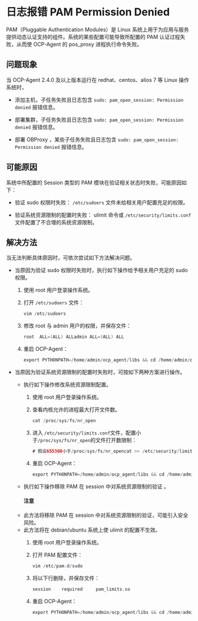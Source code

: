 日志报错 PAM Permission Denied 
===============================================

PAM（Pluggable Authentication Modules）是 Linux 系统上用于为应用与服务提供动态认证支持的组件。系统的某些配置可能导致所配置的 PAM 认证过程失败，从而使 OCP-Agent 的 pos_proxy 进程执行命令失败。

问题现象 
-------------------------

当 OCP-Agent 2.4.0 及以上版本运行在 redhat、centos、alios 7 等 Linux 操作系统时，

* 添加主机，子任务失败且日志包含 `sudo: pam_open_session: Permission denied` 报错信息。

  

* 部署集群，子任务失败且日志包含 `sudo: pam_open_session: Permission denied` 报错信息。

  

* 部署 OBProxy ，某些子任务失败且日志包含 `sudo: pam_open_session: Permission denied` 报错信息。

  




可能原因 
-------------------------

系统中所配置的 Session 类型的 PAM 模块在验证相关状态时失败，可能原因如下：

* 验证 sudo 权限时失败： `/etc/sudoers` 文件未给相关用户配置充足的权限。

  

* 验证系统资源限制的配置时失败： ulimit 命令或 `/etc/security/limits.conf` 文件配置了不合理的系统资源限制。

  




解决方法 
-------------------------

当无法判断具体原因时，可依次尝试如下方法解决问题。

* 当原因为验证 sudo 权限时失败时，执行如下操作给予相关用户充足的 sudo 权限。

  1. 使用 root 用户登录操作系统。

     
  
  2. 打开 `/etc/sudoers` 文件：

     ```java
     vim /etc/sudoers
     ```

     
  
  3. 修改 root 与 admin 用户的权限，并保存文件：

     ```java
     root  ALL=(ALL) ALLadmin ALL=(ALL) ALL
     ```

     
  
  4. 重启 OCP-Agent：

     ```java
     export PYTHONPATH=/home/admin/ocp_agent/libs && cd /home/admin/ocp_agent && ./ocp_agentd.py stop basesleep 10export PYTHONPATH=/home/admin/ocp_agent/libs && cd /home/admin/ocp_agent && ./ocp_agentd.py start base
     ```

     
  

  




<!-- -->

* 当原因为验证系统资源限制的配置时失败时，可按如下两种方案进行操作。

  * 执行如下操作修改系统资源限制配置。

    1. 使用 root 用户登录操作系统。

       
    
    2. 查看内核允许的进程最大打开文件数。

       ```java
       cat /proc/sys/fs/nr_open
       ```

       
    
    3. 进入 `/etc/security/limits.conf`文件，配置小于`/proc/sys/fs/nr_open`的文件打开数限制：

       ```java
       # 假设655360小于/proc/sys/fs/nr_opencat >> /etc/security/limits.conf <<EOF* soft nofile 655360* hard nofile 655360EOF
       ```

       
    
    4. 重启 OCP-Agent：

       

       ```java
       export PYTHONPATH=/home/admin/ocp_agent/libs && cd /home/admin/ocp_agent && ./ocp_agentd.py stop basesleep 10export PYTHONPATH=/home/admin/ocp_agent/libs && cd /home/admin/ocp_agent && ./ocp_agentd.py start base
       ```

       

       
    

    
  
  * 执行如下操作移除 PAM 在 session 中对系统资源限制的验证 。

    <main id="notice" type='notice'><h4>注意</h4><p><li>此方法将移除 PAM 在 session 中对系统资源限制的验证，可能引入安全风险。</li><li>此方法将在 debian/ubuntu 系统上使 ulimit 的配置不生效。</li></p></main>

      
    

    
    1. 使用 root 用户登录操作系统。

       
    
    2. 打开 PAM 配置文件：

       ```java
       vim /etc/pam.d/sudo
       ```

       
    
    3. 将以下行删除，并保存文件：

       ```java
       session    required     pam_limits.so
       ```

       
    
    4. 重启 OCP-Agent：

       ```java
       export PYTHONPATH=/home/admin/ocp_agent/libs && cd /home/admin/ocp_agent && ./ocp_agentd.py stop basesleep 10export PYTHONPATH=/home/admin/ocp_agent/libs && cd /home/admin/ocp_agent && ./ocp_agentd.py start base
       ```

       
    

    
  

  



